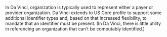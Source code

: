 In Da Vinci, organization is typically used to represent either a payer or provider organization.  Da Vinci extends to US Core profile to support some additional identifier types and, based on that increased flexibility, to mandate that an identifier must be present.  (In Da Vinci, there is little utility in referencing an organization that can't be computably identified.)